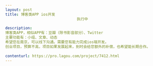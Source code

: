 ```yaml
---                
layout: post       
title: 博客类APP ios开发
                                执行中
           
description: 
博客类APP，相似APP有：豆瓣（除书影音部分）、Twitter
主要功能有：小组、文章、动态
希望您在南京，可以线下沟通。需要您有能力完成ios端开发。
创业项目，预算不高，项目如果发展起来，到时会给您额外的补偿，也希望能长期合作。
     
contenturl: https://pro.lagou.com/project/7412.html      
---                 
```

